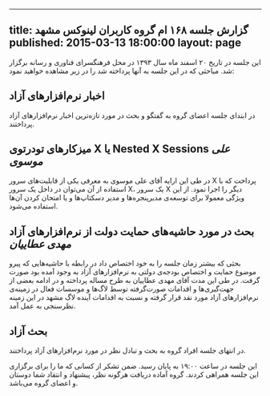 ----------
title: گزارش جلسه ۱۶۸ ام گروه کاربران لینوکس مشهد
published: 2015-03-13 18:00:00
layout: page
----------
این جلسه در تاریخ ۲۰ اسفند ماه سال ۱۳۹۳ در محل فرهنگسرای فناوری و رسانه برگزار شد. مباحثی که در این جلسه به آنها پرداخته شد را در زیر مشاهده خواهید نمود:

<!--more-->

## اخبار نرم‌افزارهای آزاد

در ابتدای جلسه اعضای گروه به گفتگو و بحث در مورد تازه‌ترین اخبار نرم‌افزارهای آزاد پرداختند.

## میزکارهای تودرتوی X یا Nested X Sessions *علی موسوی*

در طی این ارایه آقای علی موسوی به معرفی یکی از قابلیت‌های سرور X پرداخت که با استفاده از آن می‌توان در داخل یک سرور X، یک سرور X دیگر را اجرا نمود. از این ویژگی معمولا برای توسعه‌ی مدیرپنجره‌ها و مدیر دسکتاپ‌ها و یا امتحان کردن آن‌ها استفاده می‌شود.

## بحث در مورد حاشیه‌های حمایت دولت از نرم‌افزارهای آزاد *مهدی عطاییان*

بحثی که بیشتر زمان جلسه را به خود اختصاص داد در رابطه با حاشیه‌هایی که پیرو موضوع حمایت و اختصاص بودجه‌ی دولتی به نرم‌افزارهای آزاد به وجود آمده بود صورت گرفت. در طی این مدت آقای مهدی عطاییان به طرح مساله پرداخته و در ادامه بعضی از جهت‌گیری‌ها و اقدامات صورت‌گرفته توسط لاگ‌ها و موسسات فعال در زمینه‌ی نرم‌افزارهای آزاد مورد نقد قرار گرفته و نسبت به اقدامات آینده لاگ مشهد در این زمینه نظرسنجی به عمل آمد.

## بحث آزاد

در انتهای جلسه افراد گروه به بحث و تبادل نظر در مورد نرم‌افزارهای آزاد پرداختند.

این جلسه در ساعت ۱۹:۰۰ به پایان رسید. ضمن تشکر از کسانی که ما را برای برگزاری این جلسه همراهی کردند.
گروه آماده دریافت هرگونه نظر، پیشنهاد و انتقاد شما دوستان و اعضای گروه می‌باشد.
